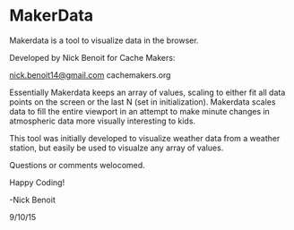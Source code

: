 # MakerData

Makerdata is a tool to visualize data in the browser. 

Developed by Nick Benoit for Cache Makers:

nick.benoit14@gmail.com
cachemakers.org

Essentially Makerdata keeps an array of values, scaling to either fit all data points on the screen or the last N 
(set in initialization). Makerdata scales data to fill the entire viewport in an attempt to make minute changes in 
atmospheric data more visually interesting to kids. 

This tool was initially developed to visualize weather data from a weather station, but easily be used to visualze any array 
of values. 



Questions or comments welocomed. 

Happy Coding! 

-Nick Benoit

9/10/15
